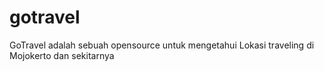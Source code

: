 gotravel
========

GoTravel adalah sebuah opensource untuk mengetahui Lokasi traveling di Mojokerto dan sekitarnya
